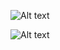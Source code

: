 ![Alt text](https://github.com/khUlka/SimpleCalculator/blob/main/screenshot/Screenshot%202021-11-06%20at%2011.54.20%20AM.png)

![Alt text](https://github.com/khUlka/SimpleCalculator/blob/main/screenshot/Screenshot%202021-11-06%20at%2011.54.20%20AM.png)
